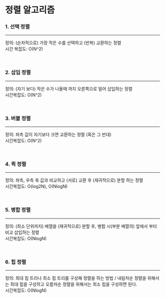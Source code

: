 # 정렬 알고리즘

### 1. 선택 정렬
---

정의: (순차적으로) 가장 작은 수를 선택하고 (반복) 교환하는 정렬 <br>
시간 복잡도: O(N^2)

<br>

### 2. 삽입 정렬
---


정의: (자기 보다) 작은 수가 나올때 까지 오른쪽으로 밀어 삽입하는 정렬
<br>
시간복잡도: O(N^2)

<br>

### 3. 버블 정렬
---

정의: 좌측 값이 자기보다 크면 교환하는 정렬 (혹은 그 반대)
<br>
시간복잡도: O(N^2)

<br>

### 4. 퀵 정렬
---

정의: 좌측, 우측 축 값과 비교하고 (서로) 교환 후 (재귀적으로) 분할 하는 정렬
<br>
시간복잡도: O(log2N), O(NlogN)

<br>

### 5. 병합 정렬
---
정의: (최소 단위까지) 배열을 (재귀적으로) 분할 후, 병합 시(부분 배열의) 앞에서 부터 비교 삽입하는 정렬
<br>
시간복잡도: O(NlogN)

<br>

### 6. 힙 정렬
---
정의: 최대 힙 트리나 최소 힙 트리를 구성해 정렬을 하는 방법 / 내림차순 정렬을 위해서는 최대 힙을 구성하고 오름차순 정렬을 위해서는 최소 힙을 구성하면 된다.
<br>
시간복잡도: O(NlogN)

<br>
